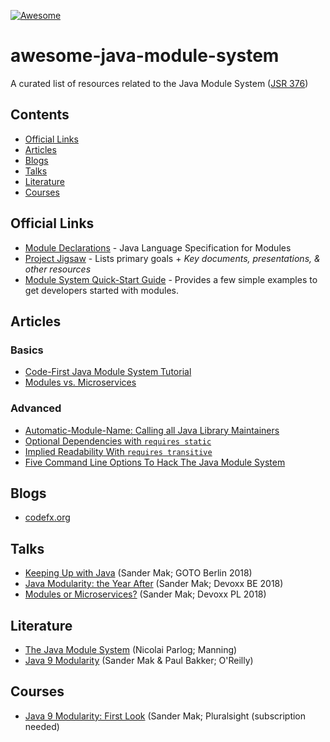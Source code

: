 [![Awesome](https://awesome.re/badge-flat2.svg)](https://awesome.re)

# awesome-java-module-system
A curated list of resources related to the Java Module System ([JSR 376](https://www.jcp.org/en/jsr/detail?id=376))


## Contents

- [Official Links](#official-links)
- [Articles](#articles)
- [Blogs](#blogs)
- [Talks](#talks)
- [Literature](#literature)
- [Courses](#courses)


## Official Links
- [Module Declarations](https://docs.oracle.com/javase/specs/jls/se9/html/jls-7.html#jls-7.7) - Java Language Specification for Modules
- [Project Jigsaw](https://openjdk.java.net/projects/jigsaw) - Lists primary goals + _Key documents, presentations, & other resources_
- [Module System Quick-Start Guide](https://openjdk.java.net/projects/jigsaw/quick-start) - Provides a few simple examples to get developers started with modules.


## Articles

### Basics
- [Code-First Java Module System Tutorial](https://blog.codefx.org/java/java-module-system-tutorial/)
- [Modules vs. Microservices](https://www.oreilly.com/ideas/modules-vs-microservices)

### Advanced
- [Automatic-Module-Name: Calling all Java Library Maintainers](http://branchandbound.net/blog/java/2017/12/automatic-module-name/)
- [Optional Dependencies with `requires static`](https://blog.codefx.org/java/module-system-optional-dependencies/)
- [Implied Readability With `requires transitive`](https://blog.codefx.org/java/implied-readability/)
- [Five Command Line Options To Hack The Java Module System](https://blog.codefx.org/java/five-command-line-options-hack-java-module-system/)


## Blogs
- [codefx.org](https://blog.codefx.org/tag/jpms/)


## Talks
- [Keeping Up with Java](https://www.youtube.com/watch?v=cF-rUNCOm2c) (Sander Mak; GOTO Berlin 2018)
- [Java Modularity: the Year After](https://www.youtube.com/watch?v=l4Dk7EF-oYc) (Sander Mak; Devoxx BE 2018)
- [Modules or Microservices?](https://www.youtube.com/watch?v=AJW2FAJGgVw) (Sander Mak; Devoxx PL 2018)


## Literature
- [The Java Module System](https://www.manning.com/books/the-java-module-system?a_aid=nipa&a_bid=869915cb) (Nicolai Parlog; Manning)
- [Java 9 Modularity](https://javamodularity.com) (Sander Mak & Paul Bakker; O'Reilly)


## Courses
- [Java 9 Modularity: First Look](https://www.pluralsight.com/courses/java-9-modularity-first-look) (Sander Mak; Pluralsight (subscription needed)
